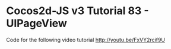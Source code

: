 Cocos2d-JS v3 Tutorial 83 - UIPageView
======================================

Code for the following video tutorial http://youtu.be/FxVY2rcif9U
